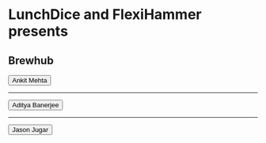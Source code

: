 # LunchDice and FlexiHammer presents
## Brewhub
<html>
<body>
<p id="demo"></p>
<script> document.getElementById("demo").innerHTML = "Hello! Welcome to Sprint";</script>
<div><button onclick="myFunction1()">Ankit Mehta</button></div>
<hr>
<div><button onclick="myFunction2()">Aditya Banerjee</button></div>
<hr>
<div><button onclick="myFunction3()">Jason Jugar</button></div>

<script>
function myFunction1() {
    var x = document.createElement("INPUT");
    x.setAttribute("type", "password");
    x.setAttribute("value", "pswtext");
    document.body.appendChild(x);
    }
</script>
<script>
function myFunction2() {
    var y = document.createElement("INPUT");
    y.setAttribute("type", "password");
    y.setAttribute("value", "pswtext");
    document.body.appendChild(y);
    }
</script>
<script>
function myFunction3() {
    var z = document.createElement("INPUT");
    z.setAttribute("type", "password");
    z.setAttribute("value", "pswtext");
    document.body.appendChild(z);
    }
</script>
</body>
</html>
